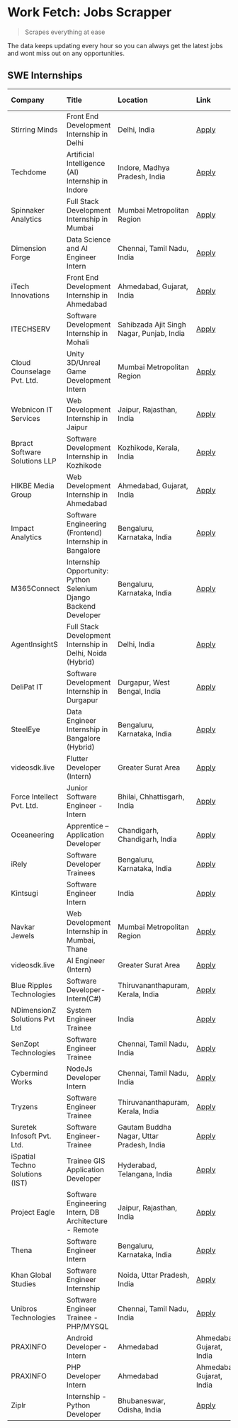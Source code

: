 # Work Fetch: Jobs Scrapper
> Scrapes everything at ease

The data keeps updating every hour so you can always get the latest jobs and wont miss out on any opportunities.

## SWE Internships
<!--START_SECTION:workfetch-->
| Company                         | Title                                                            | Location                                  | Link                                                                                                                                                                                                                                                                                 | Date Posted   |
|:--------------------------------|:-----------------------------------------------------------------|:------------------------------------------|:-------------------------------------------------------------------------------------------------------------------------------------------------------------------------------------------------------------------------------------------------------------------------------------|:--------------|
| Stirring Minds                  | Front End Development Internship in Delhi                        | Delhi, India                              | [Apply](https://in.linkedin.com/jobs/view/front-end-development-internship-in-delhi-at-stirring-minds-3882158792?position=20&pageNum=0&refId=cc2F%2BVGqge2xBPTvGckpNQ%3D%3D&trackingId=WthJTclcYnwaHsmzpxkwPw%3D%3D&trk=public_jobs_jserp-result_search-card)                        | 2024-04-02    |
| Techdome                        | Artificial Intelligence (AI) Internship in Indore                | Indore, Madhya Pradesh, India             | [Apply](https://in.linkedin.com/jobs/view/artificial-intelligence-ai-internship-in-indore-at-techdome-3882158884?position=22&pageNum=0&refId=cc2F%2BVGqge2xBPTvGckpNQ%3D%3D&trackingId=5XrjLszyPJxD%2Fwc1Y%2BSw%2BQ%3D%3D&trk=public_jobs_jserp-result_search-card)                  | 2024-04-02    |
| Spinnaker Analytics             | Full Stack Development Internship in Mumbai                      | Mumbai Metropolitan Region                | [Apply](https://in.linkedin.com/jobs/view/full-stack-development-internship-in-mumbai-at-spinnaker-analytics-3882158774?position=28&pageNum=0&refId=cc2F%2BVGqge2xBPTvGckpNQ%3D%3D&trackingId=tN9v4rvGi5bU3MQmlidTcg%3D%3D&trk=public_jobs_jserp-result_search-card)                 | 2024-04-02    |
| Dimension Forge                 | Data Science and AI Engineer Intern                              | Chennai, Tamil Nadu, India                | [Apply](https://in.linkedin.com/jobs/view/data-science-and-ai-engineer-intern-at-dimension-forge-3879000528?position=30&pageNum=0&refId=cc2F%2BVGqge2xBPTvGckpNQ%3D%3D&trackingId=Kzz8YsU0D%2B9CIzeTFAN4JA%3D%3D&trk=public_jobs_jserp-result_search-card)                           | 2024-04-02    |
| iTech Innovations               | Front End Development Internship in Ahmedabad                    | Ahmedabad, Gujarat, India                 | [Apply](https://in.linkedin.com/jobs/view/front-end-development-internship-in-ahmedabad-at-itech-innovations-3882157855?position=60&pageNum=0&refId=cc2F%2BVGqge2xBPTvGckpNQ%3D%3D&trackingId=eMG0Z4c9Mk3p3Tq0X%2FVdTg%3D%3D&trk=public_jobs_jserp-result_search-card)               | 2024-04-02    |
| ITECHSERV                       | Software Development Internship in Mohali                        | Sahibzada Ajit Singh Nagar, Punjab, India | [Apply](https://in.linkedin.com/jobs/view/software-development-internship-in-mohali-at-itechserv-3880572403?position=21&pageNum=0&refId=cc2F%2BVGqge2xBPTvGckpNQ%3D%3D&trackingId=Z%2FfVDMf3cUog8sC2LCvZcw%3D%3D&trk=public_jobs_jserp-result_search-card)                           | 2024-04-01    |
| Cloud Counselage Pvt. Ltd.      | Unity 3D/Unreal Game Development Intern                          | Mumbai Metropolitan Region                | [Apply](https://in.linkedin.com/jobs/view/unity-3d-unreal-game-development-intern-at-cloud-counselage-pvt-ltd-3874522783?position=54&pageNum=0&refId=cc2F%2BVGqge2xBPTvGckpNQ%3D%3D&trackingId=6xuXrTOwFlBJk5butcTPhA%3D%3D&trk=public_jobs_jserp-result_search-card)                | 2024-03-29    |
| Webnicon IT Services            | Web Development Internship in Jaipur                             | Jaipur, Rajasthan, India                  | [Apply](https://in.linkedin.com/jobs/view/web-development-internship-in-jaipur-at-webnicon-it-services-3875495207?position=32&pageNum=0&refId=cc2F%2BVGqge2xBPTvGckpNQ%3D%3D&trackingId=vncx5o7DgbSs4vi8VmtdXA%3D%3D&trk=public_jobs_jserp-result_search-card)                       | 2024-03-28    |
| Bpract Software Solutions LLP   | Software Development Internship in Kozhikode                     | Kozhikode, Kerala, India                  | [Apply](https://in.linkedin.com/jobs/view/software-development-internship-in-kozhikode-at-bpract-software-solutions-llp-3874054300?position=6&pageNum=0&refId=cc2F%2BVGqge2xBPTvGckpNQ%3D%3D&trackingId=XxPjWFVN9G78RekMXUQJAA%3D%3D&trk=public_jobs_jserp-result_search-card)       | 2024-03-27    |
| HIKBE Media Group               | Web Development Internship in Ahmedabad                          | Ahmedabad, Gujarat, India                 | [Apply](https://in.linkedin.com/jobs/view/web-development-internship-in-ahmedabad-at-hikbe-media-group-3872529646?position=52&pageNum=0&refId=cc2F%2BVGqge2xBPTvGckpNQ%3D%3D&trackingId=NeZwGwJAQFlOmTvOyiUsUw%3D%3D&trk=public_jobs_jserp-result_search-card)                       | 2024-03-26    |
| Impact Analytics                | Software Engineering (Frontend) Internship in Bangalore          | Bengaluru, Karnataka, India               | [Apply](https://in.linkedin.com/jobs/view/software-engineering-frontend-internship-in-bangalore-at-impact-analytics-3872535077?position=57&pageNum=0&refId=cc2F%2BVGqge2xBPTvGckpNQ%3D%3D&trackingId=Uaa4aj1CIgxnr7JeERlPMQ%3D%3D&trk=public_jobs_jserp-result_search-card)          | 2024-03-26    |
| M365Connect                     | Internship Opportunity: Python Selenium Django Backend Developer | Bengaluru, Karnataka, India               | [Apply](https://in.linkedin.com/jobs/view/internship-opportunity-python-selenium-django-backend-developer-at-m365connect-3868219387?position=19&pageNum=0&refId=cc2F%2BVGqge2xBPTvGckpNQ%3D%3D&trackingId=N06FjNZ5Wi2%2BC11gJ%2Bg3yg%3D%3D&trk=public_jobs_jserp-result_search-card) | 2024-03-24    |
| AgentInsightS                   | Full Stack Development Internship in Delhi, Noida (Hybrid)       | Delhi, India                              | [Apply](https://in.linkedin.com/jobs/view/full-stack-development-internship-in-delhi-noida-hybrid-at-agentinsights-3868305460?position=18&pageNum=0&refId=cc2F%2BVGqge2xBPTvGckpNQ%3D%3D&trackingId=DN5aIyX%2F3Qbt%2BLg6MEJNWg%3D%3D&trk=public_jobs_jserp-result_search-card)       | 2024-03-22    |
| DeliPat IT                      | Software Development Internship in Durgapur                      | Durgapur, West Bengal, India              | [Apply](https://in.linkedin.com/jobs/view/software-development-internship-in-durgapur-at-delipat-it-3867079324?position=23&pageNum=0&refId=cc2F%2BVGqge2xBPTvGckpNQ%3D%3D&trackingId=mIRJFcULuWv1TYyA6e93sg%3D%3D&trk=public_jobs_jserp-result_search-card)                          | 2024-03-21    |
| SteelEye                        | Data Engineer Internship in Bangalore (Hybrid)                   | Bengaluru, Karnataka, India               | [Apply](https://in.linkedin.com/jobs/view/data-engineer-internship-in-bangalore-hybrid-at-steeleye-3867087388?position=34&pageNum=0&refId=cc2F%2BVGqge2xBPTvGckpNQ%3D%3D&trackingId=nLaqsDQODWCUlwiTe3VVLg%3D%3D&trk=public_jobs_jserp-result_search-card)                           | 2024-03-21    |
| videosdk.live                   | Flutter Developer (Intern)                                       | Greater Surat Area                        | [Apply](https://in.linkedin.com/jobs/view/flutter-developer-intern-at-videosdk-live-3863905009?position=5&pageNum=0&refId=cc2F%2BVGqge2xBPTvGckpNQ%3D%3D&trackingId=dzWv9qDPSZWNsSNGuOwIow%3D%3D&trk=public_jobs_jserp-result_search-card)                                           | 2024-03-19    |
| Force Intellect Pvt. Ltd.       | Junior Software Engineer - Intern                                | Bhilai, Chhattisgarh, India               | [Apply](https://in.linkedin.com/jobs/view/junior-software-engineer-intern-at-force-intellect-pvt-ltd-3862286436?position=26&pageNum=0&refId=cc2F%2BVGqge2xBPTvGckpNQ%3D%3D&trackingId=sP24MO3ZcVuPEzXabtvgHA%3D%3D&trk=public_jobs_jserp-result_search-card)                         | 2024-03-19    |
| Oceaneering                     | Apprentice – Application Developer                               | Chandigarh, Chandigarh, India             | [Apply](https://in.linkedin.com/jobs/view/apprentice-%E2%80%93-application-developer-at-oceaneering-3834879178?position=46&pageNum=0&refId=cc2F%2BVGqge2xBPTvGckpNQ%3D%3D&trackingId=FQqcQFEMdxV%2Fn54ENBFSkA%3D%3D&trk=public_jobs_jserp-result_search-card)                        | 2024-03-19    |
| iRely                           | Software Developer Trainees                                      | Bengaluru, Karnataka, India               | [Apply](https://in.linkedin.com/jobs/view/software-developer-trainees-at-irely-3860566039?position=49&pageNum=0&refId=cc2F%2BVGqge2xBPTvGckpNQ%3D%3D&trackingId=BspsdTFX%2FbY3k5vZwEwWfw%3D%3D&trk=public_jobs_jserp-result_search-card)                                             | 2024-03-18    |
| Kintsugi                        | Software Engineer Intern                                         | India                                     | [Apply](https://in.linkedin.com/jobs/view/software-engineer-intern-at-kintsugi-3857074071?position=47&pageNum=0&refId=cc2F%2BVGqge2xBPTvGckpNQ%3D%3D&trackingId=s8OxjMdO75tzajolHv132w%3D%3D&trk=public_jobs_jserp-result_search-card)                                               | 2024-03-16    |
| Navkar Jewels                   | Web Development Internship in Mumbai, Thane                      | Mumbai Metropolitan Region                | [Apply](https://in.linkedin.com/jobs/view/web-development-internship-in-mumbai-thane-at-navkar-jewels-3858080315?position=41&pageNum=0&refId=cc2F%2BVGqge2xBPTvGckpNQ%3D%3D&trackingId=QsdFtVda7djgw6vbJZ0n9Q%3D%3D&trk=public_jobs_jserp-result_search-card)                        | 2024-03-15    |
| videosdk.live                   | AI Engineer (Intern)                                             | Greater Surat Area                        | [Apply](https://in.linkedin.com/jobs/view/ai-engineer-intern-at-videosdk-live-3857315713?position=33&pageNum=0&refId=cc2F%2BVGqge2xBPTvGckpNQ%3D%3D&trackingId=rsP1JmwbG6CQgY5%2BeuG4cQ%3D%3D&trk=public_jobs_jserp-result_search-card)                                              | 2024-03-14    |
| Blue Ripples Technologies       | Software Developer- Intern(C#)                                   | Thiruvananthapuram, Kerala, India         | [Apply](https://in.linkedin.com/jobs/view/software-developer-intern-c%23-at-blue-ripples-technologies-3855593506?position=48&pageNum=0&refId=cc2F%2BVGqge2xBPTvGckpNQ%3D%3D&trackingId=t%2FdBQ7mquQgA9npZr2yE7w%3D%3D&trk=public_jobs_jserp-result_search-card)                      | 2024-03-14    |
| NDimensionZ Solutions Pvt Ltd   | System Engineer Trainee                                          | India                                     | [Apply](https://in.linkedin.com/jobs/view/system-engineer-trainee-at-ndimensionz-solutions-pvt-ltd-3836161315?position=25&pageNum=0&refId=cc2F%2BVGqge2xBPTvGckpNQ%3D%3D&trackingId=Zs%2FeUrFfnnvYkDwFCsR1HQ%3D%3D&trk=public_jobs_jserp-result_search-card)                         | 2024-02-22    |
| SenZopt Technologies            | Software Engineer Trainee                                        | Chennai, Tamil Nadu, India                | [Apply](https://in.linkedin.com/jobs/view/software-engineer-trainee-at-senzopt-technologies-3827686880?position=53&pageNum=0&refId=cc2F%2BVGqge2xBPTvGckpNQ%3D%3D&trackingId=GRBRqDoxwQXxUD83iOOb%2BA%3D%3D&trk=public_jobs_jserp-result_search-card)                                | 2024-02-12    |
| Cybermind Works                 | NodeJs Developer Intern                                          | Chennai, Tamil Nadu, India                | [Apply](https://in.linkedin.com/jobs/view/nodejs-developer-intern-at-cybermind-works-3821014990?position=38&pageNum=0&refId=cc2F%2BVGqge2xBPTvGckpNQ%3D%3D&trackingId=IdLjyKFImQOVyYdO4tcW3w%3D%3D&trk=public_jobs_jserp-result_search-card)                                         | 2024-02-08    |
| Tryzens                         | Software Engineer Trainee                                        | Thiruvananthapuram, Kerala, India         | [Apply](https://in.linkedin.com/jobs/view/software-engineer-trainee-at-tryzens-3809363491?position=50&pageNum=0&refId=cc2F%2BVGqge2xBPTvGckpNQ%3D%3D&trackingId=3iAt5zmpyq3S972x0qWYOA%3D%3D&trk=public_jobs_jserp-result_search-card)                                               | 2024-01-18    |
| Suretek Infosoft Pvt. Ltd.      | Software Engineer-Trainee                                        | Gautam Buddha Nagar, Uttar Pradesh, India | [Apply](https://in.linkedin.com/jobs/view/software-engineer-trainee-at-suretek-infosoft-pvt-ltd-3800934643?position=24&pageNum=0&refId=cc2F%2BVGqge2xBPTvGckpNQ%3D%3D&trackingId=8nWWzU0lQP%2FddNJjmeXOkw%3D%3D&trk=public_jobs_jserp-result_search-card)                            | 2024-01-09    |
| iSpatial Techno Solutions (IST) | Trainee GIS Application Developer                                | Hyderabad, Telangana, India               | [Apply](https://in.linkedin.com/jobs/view/trainee-gis-application-developer-at-ispatial-techno-solutions-ist-3800933635?position=58&pageNum=0&refId=cc2F%2BVGqge2xBPTvGckpNQ%3D%3D&trackingId=pLL1K7e7DJQlT0xhv%2FzjQg%3D%3D&trk=public_jobs_jserp-result_search-card)               | 2024-01-09    |
| Project Eagle                   | Software Engineering Intern, DB Architecture - Remote            | Jaipur, Rajasthan, India                  | [Apply](https://in.linkedin.com/jobs/view/software-engineering-intern-db-architecture-remote-at-project-eagle-3813376406?position=37&pageNum=0&refId=cc2F%2BVGqge2xBPTvGckpNQ%3D%3D&trackingId=GF22dXaJ3KR1Cqjg3bN0vA%3D%3D&trk=public_jobs_jserp-result_search-card)                | 2023-12-30    |
| Thena                           | Software Engineer Intern                                         | Bengaluru, Karnataka, India               | [Apply](https://in.linkedin.com/jobs/view/software-engineer-intern-at-thena-3778731751?position=13&pageNum=0&refId=cc2F%2BVGqge2xBPTvGckpNQ%3D%3D&trackingId=NVXWkI6pMOORXSefcW9nCw%3D%3D&trk=public_jobs_jserp-result_search-card)                                                  | 2023-12-05    |
| Khan Global Studies             | Software Engineer Internship                                     | Noida, Uttar Pradesh, India               | [Apply](https://in.linkedin.com/jobs/view/software-engineer-internship-at-khan-global-studies-3766942197?position=4&pageNum=0&refId=cc2F%2BVGqge2xBPTvGckpNQ%3D%3D&trackingId=qHbGQhbvBQ8Z5f46I2YJkw%3D%3D&trk=public_jobs_jserp-result_search-card)                                 | 2023-11-27    |
| Unibros Technologies            | Software Engineer Trainee - PHP/MYSQL                            | Chennai, Tamil Nadu, India                | [Apply](https://in.linkedin.com/jobs/view/software-engineer-trainee-php-mysql-at-unibros-technologies-3656599241?position=2&pageNum=0&refId=cc2F%2BVGqge2xBPTvGckpNQ%3D%3D&trackingId=A%2BNIOrYqQLcPs6uNcqXjnw%3D%3D&trk=public_jobs_jserp-result_search-card)                       | 2023-06-12    |
| PRAXINFO                        | Android Developer - Intern | Ahmedabad                           | Ahmedabad, Gujarat, India                 | [Apply](https://in.linkedin.com/jobs/view/android-developer-intern-ahmedabad-at-praxinfo-3627624504?position=3&pageNum=0&refId=cc2F%2BVGqge2xBPTvGckpNQ%3D%3D&trackingId=AGubR35YVGRPGbzgmoKGqw%3D%3D&trk=public_jobs_jserp-result_search-card)                                      | 2023-06-06    |
| PRAXINFO                        | PHP Developer Intern | Ahmedabad                                 | Ahmedabad, Gujarat, India                 | [Apply](https://in.linkedin.com/jobs/view/php-developer-intern-ahmedabad-at-praxinfo-3627626337?position=36&pageNum=0&refId=cc2F%2BVGqge2xBPTvGckpNQ%3D%3D&trackingId=8BljWfDa3%2F2dJ4kVnBM7Qw%3D%3D&trk=public_jobs_jserp-result_search-card)                                       | 2023-06-06    |
| Ziplr                           | Internship - Python Developer                                    | Bhubaneswar, Odisha, India                | [Apply](https://in.linkedin.com/jobs/view/internship-python-developer-at-ziplr-3645677592?position=59&pageNum=0&refId=cc2F%2BVGqge2xBPTvGckpNQ%3D%3D&trackingId=w3kQApU31JlZVRqPYTsx1g%3D%3D&trk=public_jobs_jserp-result_search-card)                                               | 2023-06-02    |
<!--END_SECTION:workfetch-->
